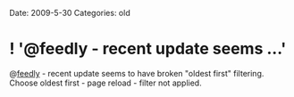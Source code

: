 Date: 2009-5-30
Categories: old

# ! '@feedly - recent update seems ...'

@<a href="http://twitter.com/feedly">feedly</a> - recent update seems to have broken "oldest first" filtering.  Choose oldest first - page reload - filter not applied.
